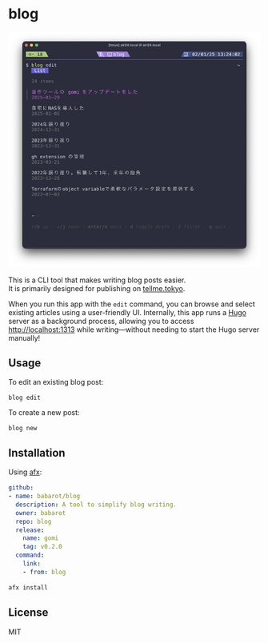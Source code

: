 # blog

<p align="center">
  <img src="docs/v2.png" width="600">
</p>

This is a CLI tool that makes writing blog posts easier.  
It is primarily designed for publishing on [tellme.tokyo](https://tellme.tokyo).

When you run this app with the `edit` command, you can browse and select existing articles using a user-friendly UI. Internally, this app runs a [Hugo](https://gohugo.io/) server as a background process, allowing you to access [http://localhost:1313](http://localhost:1313) while writing—without needing to start the Hugo server manually!

## Usage

To edit an existing blog post:

```console
blog edit
```

To create a new post:

```console
blog new
```

## Installation

Using [afx](https://github.com/babarot/afx):

```yaml
github:
- name: babarot/blog
  description: A tool to simplify blog writing.
  owner: babarot
  repo: blog
  release:
    name: gomi
    tag: v0.2.0
  command:
    link:
    - from: blog
```
```bash
afx install
```

## License

MIT
